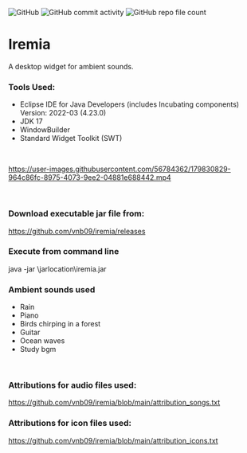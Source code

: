 ![GitHub](https://img.shields.io/github/license/vnb09/iremia)                  ![GitHub commit activity](https://img.shields.io/github/commit-activity/w/vnb09/iremia)                  ![GitHub repo file count](https://img.shields.io/github/directory-file-count/vnb09/iremia) 
# Iremia                    

A desktop widget for ambient sounds.<br>

### Tools Used:
* Eclipse IDE for Java Developers (includes Incubating components) Version: 2022-03 (4.23.0)
* JDK 17
* WindowBuilder
* Standard Widget Toolkit (SWT)
<br>

https://user-images.githubusercontent.com/56784362/179830829-964c86fc-8975-4073-9ee2-04881e688442.mp4

<br>

### Download executable jar file from:
https://github.com/vnb09/iremia/releases 
<br>
### Execute from command line
java -jar \jarlocation\iremia.jar
<br>
### Ambient sounds used
* Rain 
* Piano
* Birds chirping in a forest
* Guitar
* Ocean waves
* Study bgm
<br>

### Attributions for audio files used: 
https://github.com/vnb09/iremia/blob/main/attribution_songs.txt
<br>

### Attributions for icon files used:
https://github.com/vnb09/iremia/blob/main/attribution_icons.txt
<br>
